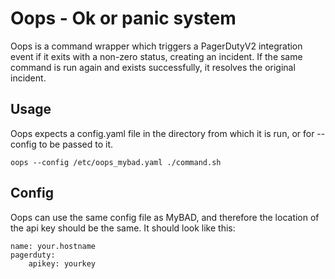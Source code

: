 # Oops - Ok or panic system
Oops is a command wrapper which triggers a PagerDutyV2 integration event if it exits with a non-zero status, creating an incident. If the same command is run again and exists successfully, it resolves the original incident.

## Usage
Oops expects a config.yaml file in the directory from which it is run, or for --config to be passed to it.

```
oops --config /etc/oops_mybad.yaml ./command.sh
```

## Config
Oops can use the same config file as MyBAD, and therefore the location of the api key should be the same. It should look like this:

```
name: your.hostname
pagerduty:
    apikey: yourkey
```